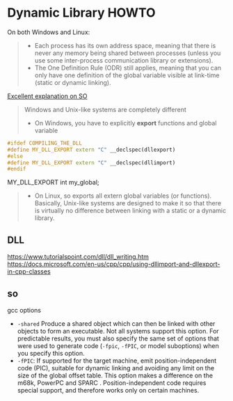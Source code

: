 # Dynamic Library HOWTO

On both Windows and Linux:
> - Each process has its own address space, meaning that there is never any memory being shared between processes (unless you use some inter-process communication library or extensions).
>- The One Definition Rule (ODR) still applies, meaning that you can only have one definition of the global variable visible at link-time (static or dynamic linking).

[Excellent explanation on SO](https://stackoverflow.com/questions/19373061/what-happens-to-global-and-static-variables-in-a-shared-library-when-it-is-dynam)
> Windows and Unix-like systems are completely different
>- On Windows, you have to explicitly **export** functions and global variable
```c++
#ifdef COMPILING_THE_DLL
#define MY_DLL_EXPORT extern "C" __declspec(dllexport)
#else
#define MY_DLL_EXPORT extern "C" __declspec(dllimport)
#endif
```
MY_DLL_EXPORT int my_global;
>- On Linux, so exports all extern global variables (or functions). Basically, Unix-like systems are designed to make it so that there is virtually no difference between linking with a static or a dynamic library.

## DLL

https://www.tutorialspoint.com/dll/dll_writing.htm
https://docs.microsoft.com/en-us/cpp/cpp/using-dllimport-and-dllexport-in-cpp-classes

## so

gcc options
- `-shared`
Produce a shared object which can then be linked with other objects to form an executable. Not all systems support this option. For predictable results, you must also specify the same set of options that were used to generate code (`-fpic`, `-fPIC`, or model suboptions) when you specify this option.
- `-fPIC`: If supported for the target machine, emit position-independent code (PIC), suitable for dynamic linking and avoiding any limit on the size of the global offset table. This option makes a difference on the m68k, PowerPC and SPARC .
Position-independent code requires special support, and therefore works only on certain machines.